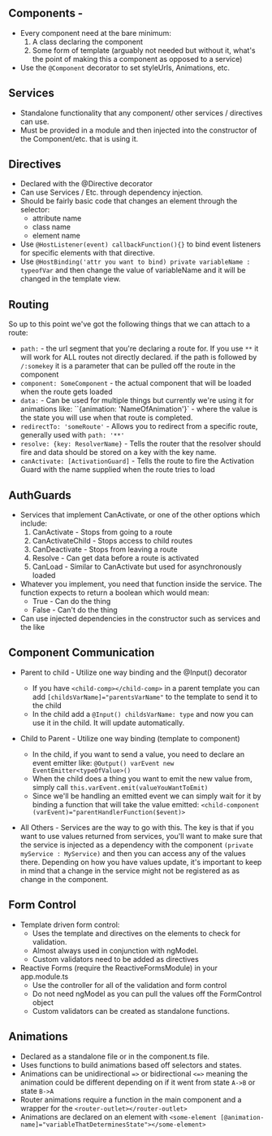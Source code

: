 ## Components - 
* Every component need at the bare minimum: 
    1. A class declaring the component
    2. Some form of template (arguably not needed but without it, what's the point of making this a component as opposed to a service)
* Use the `@Component` decorator to set styleUrls, Animations, etc.

## Services
* Standalone functionality that any component/ other services / directives can use. 
* Must be provided in a module and then injected into the constructor of the Component/etc. that is using it.

## Directives
* Declared with the @Directive decorator
* Can use Services / Etc. through dependency injection.
* Should be fairly basic code that changes an element through the selector:
    * attribute name
    * class name
    * element name
* Use `@HostListener(event) callbackFunction(){}` to bind event listeners for specific elements with that directive.
* Use `@HostBinding('attr you want to bind) private variableName : typeofVar` and then change the value of variableName and it will be changed in the template view.


## Routing

So up to this point we've got the following things that we can attach to a route: 
* `path:` -  the url segment that you're declaring a route for. If you use `**` it will work for ALL routes not directly declared. if the path is followed by `/:somekey` it is a parameter that can be pulled off the route in the component
* `component: SomeComponent` -  the actual component that will be loaded when the route gets loaded
* `data:` -  Can be used for multiple things but currently we're using it for animations like: ``{animation: 'NameOfAnimation'}` -  where the value is the state you will use when that route is completed.
* `redirectTo: 'someRoute'` - Allows you to redirect from a specific route, generally used with `path: '**'`
* `resolve: {key: ResolverName}` - Tells the router that the resolver should fire and data should be stored on a key with the key name.
* `canActivate: [ActivationGuard]` - Tells the route to fire the Activation Guard with the name supplied when the route tries to load


## AuthGuards
* Services that implement CanActivate, or one of the other options which include: 
    1. CanActivate - Stops from going to a route
    2. CanActivateChild - Stops access to child routes
    3. CanDeactivate - Stops from leaving a route
    4. Resolve - Can get data before a route is activated
    5. CanLoad - Similar to CanActivate but used for asynchronously loaded 
* Whatever you implement, you need that function inside the service. The function expects to return a boolean which would mean:
    * True - Can do the thing
    * False - Can't do the thing
* Can use injected dependencies in the constructor such as services and the like

## Component Communication

* Parent to child - Utilize one way binding and the @Input() decorator
    * If you have `<child-comp></child-comp>` in a parent template you can add `[childsVarName]="parentsVarName"` to the template to send it to the child
    * In the child add a `@Input() childsVarName: type` and now you can use it in the child. It will update automatically. 
* Child to Parent - Utilize one way binding (template to component) 
    * In the child, if you want to send a value, you need to declare an event emitter like: `@Output() varEvent new EventEmitter<typeOfValue>()`
    * When the child does a thing you want to emit the new value from, simply call `this.varEvent.emit(valueYouWantToEmit)`
    * Since we'll be handling an emitted event we can simply wait for it by binding a function that will take the value emitted: `<child-component (varEvent)="parentHandlerFunction($event)>`

* All Others - Services are the way to go with this. The key is that if you want to use values returned from services, you'll want to make sure that the service is injected as a dependency with the component `(private myService : MyService)` and then you can access any of the values there. Depending on how you have values update, it's important to keep in mind that a change in the service might not be registered as as change in the component.

## Form Control
* Template driven form control:
    * Uses the template and directives on the elements to check for validation. 
    * Almost always used in conjunction with ngModel. 
    * Custom validators need to be added as directives
* Reactive Forms (require the ReactiveFormsModule) in your app.module.ts
    * Use the controller for all of the validation and form control
    * Do not need ngModel as you can pull the values off the FormControl object
    * Custom validators can be created as standalone functions.

## Animations
* Declared as a standalone file or in the component.ts file.
* Uses functions to build animations based off selectors and states.
* Animations can be unidirectional `=>` or bidirectional `<=>` meaning the animation could be different depending on if it went from state `A->B` or state `B->A`
* Router animations require a function in the main component and a wrapper for the `<router-outlet></router-outlet>`
* Animations are declared on an element with `<some-element [@animation-name]="variableThatDeterminesState"></some-element>`


